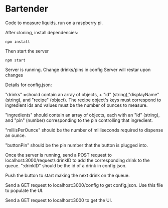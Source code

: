 # Bartender
Code to measure liquids, run on a raspberry pi.

After cloning, install dependencies:
```
npm install
```

Then start the server
```
npm start
```

Server is running.
Change drinks/pins in config
Server will restar upon changes

Details for config.json:

"drinks" =should contain an array of objects, + "id" (string),"displayName" (string), and "recipe" (object).
The recipe object's keys must correspond to ingredient ids and values must be the number of ounces to measure.

"ingredients" should contain an array of objects, each with an "id" (string), and "pin" (number) corresponding to the pin
controlling that ingredient.

"millisPerOunce" should be the number of milliseconds required to dispense an ounce.

"buttonPin" should be the pin number that the button is plugged into.

Once the server is running, send a POST request to localhost:3000/request/:drinkID to add the corresponding drink to the queue.
":drinkID" should be the id of a drink in config.json.

Push the button to start making the next drink on the queue.

Send a GET request to localhost:3000/config to get config.json. Use this file to populate the UI.

Send a GET request to localhost:3000 to get the UI.
